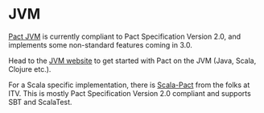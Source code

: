 # JVM
[Pact JVM](https://github.com/DiUS/pact-jvm) is currently compliant to Pact Specification Version 2.0, and implements some non-standard features coming in 3.0.

Head to the [JVM website](https://github.com/DiUS/pact-jvm) to get started with Pact on the JVM (Java, Scala, Clojure etc.).

For a Scala specific implementation, there is [Scala-Pact](https://github.com/ITV/scala-pact) from the folks at ITV. This is mostly Pact Specification Version 2.0 compliant and supports SBT and ScalaTest.

